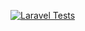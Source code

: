 [![Laravel Tests](https://github.com/Mathieu-Hbrn/brief_test_php/actions/workflows/laravel-tests.yml/badge.svg)](https://github.com/Mathieu-Hbrn/brief_test_php/actions/workflows/laravel-tests.yml)
